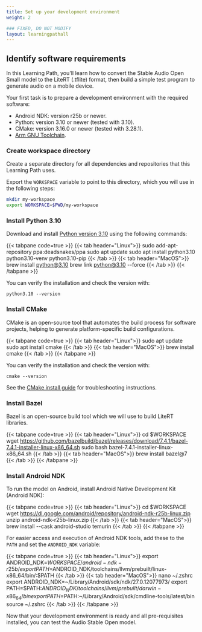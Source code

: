 ```yaml
---
title: Set up your development environment
weight: 2

### FIXED, DO NOT MODIFY
layout: learningpathall
---
```


## Identify software requirements

In this Learning Path, you'll learn how to convert the Stable Audio Open Small model to the LiteRT (.tflite) format, then build a simple test program to generate audio on a mobile device.

Your first task is to prepare a development environment with the required software:

- Android NDK: version r25b or newer.
- Python: version 3.10 or newer (tested with 3.10).
- CMake: version 3.16.0 or newer (tested with 3.28.1).
- [Arm GNU Toolchain](/install-guides/gcc/arm-gnu).

### Create workspace directory

Create a separate directory for all dependencies and repositories that this Learning Path uses. 

Export the `WORKSPACE` variable to point to this directory, which you will use in the following steps:

```bash
mkdir my-workspace
export WORKSPACE=$PWD/my-workspace
```

### Install Python 3.10

Download and install [Python version 3.10](https://www.python.org/downloads/release/python-3100/) using the following commands:

{{< tabpane code=true >}}
  {{< tab header="Linux">}}
sudo add-apt-repository ppa:deadsnakes/ppa
sudo apt update
sudo apt install python3.10 python3.10-venv python3.10-pip
  {{< /tab >}}
  {{< tab header="MacOS">}}
brew install python@3.10
brew link python@3.10 --force
  {{< /tab >}}
{{< /tabpane >}}

You can verify the installation and check the version with:

```console
python3.10 --version
```

### Install CMake

CMake is an open-source tool that automates the build process for software projects, helping to generate platform-specific build configurations.

{{< tabpane code=true >}}
  {{< tab header="Linux">}}
sudo apt update
sudo apt install cmake
  {{< /tab >}}
  {{< tab header="MacOS">}}
brew install cmake
  {{< /tab >}}
{{< /tabpane >}}

You can verify the installation and check the version with:

```console
cmake --version
```

See the [CMake install guide](/install-guides/cmake/) for troubleshooting instructions.

### Install Bazel

Bazel is an open-source build tool which we will use to build LiteRT libraries.

{{< tabpane code=true >}}
  {{< tab header="Linux">}}
cd $WORKSPACE
wget https://github.com/bazelbuild/bazel/releases/download/7.4.1/bazel-7.4.1-installer-linux-x86_64.sh
sudo bash bazel-7.4.1-installer-linux-x86_64.sh
  {{< /tab >}}
  {{< tab header="MacOS">}}
brew install bazel@7
  {{< /tab >}}
{{< /tabpane >}}

### Install Android NDK

To run the model on Android, install Android Native Development Kit (Android NDK):

{{< tabpane code=true >}}
  {{< tab header="Linux">}}
cd $WORKSPACE
wget https://dl.google.com/android/repository/android-ndk-r25b-linux.zip
unzip android-ndk-r25b-linux.zip
  {{< /tab >}}
  {{< tab header="MacOS">}}
brew install --cask android-studio temurin
  {{< /tab >}}
{{< /tabpane >}}

For easier access and execution of Android NDK tools, add these to the `PATH` and set the `ANDROID_NDK` variable:

{{< tabpane code=true >}}
  {{< tab header="Linux">}}
export ANDROID_NDK=$WORKSPACE/android-ndk-r25b/
export PATH=$ANDROID_NDK/toolchains/llvm/prebuilt/linux-x86_64/bin/:$PATH
  {{< /tab >}}
  {{< tab header="MacOS">}}
nano ~/.zshrc
export ANDROID_NDK=~/Library/Android/sdk/ndk/27.0.12077973/
export PATH=$PATH:$ANDROID_NDK/toolchains/llvm/prebuilt/darwin-x86_64/bin
export PATH=$PATH:~/Library/Android/sdk/cmdline-tools/latest/bin
source ~/.zshrc
  {{< /tab >}}
{{< /tabpane >}}

Now that your development environment is ready and all pre-requisites installed, you can test the Audio Stable Open model.
